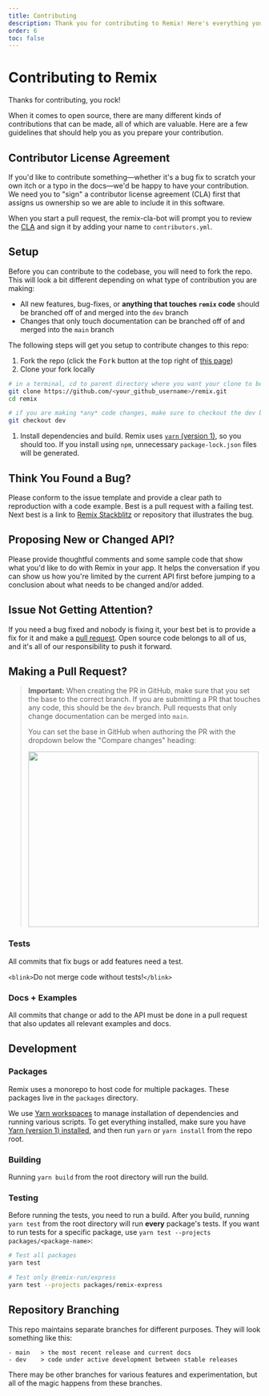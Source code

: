 ```yaml
---
title: Contributing
description: Thank you for contributing to Remix! Here's everything you need to know before you open a pull request.
order: 6
toc: false
---
```


# Contributing to Remix

Thanks for contributing, you rock!

When it comes to open source, there are many different kinds of contributions that can be made, all of which are valuable. Here are a few guidelines that should help you as you prepare your contribution.

## Contributor License Agreement

If you'd like to contribute something—whether it's a bug fix to scratch your own itch or a typo in the docs—we'd be happy to have your contribution. We need you to "sign" a contributor license agreement (CLA) first that assigns us ownership so we are able to include it in this software.

When you start a pull request, the remix-cla-bot will prompt you to review the [CLA](https://github.com/remix-run/remix/blob/main/docs/contributing.md) and sign it by adding your name to `contributors.yml`.

## Setup

Before you can contribute to the codebase, you will need to fork the repo. This will look a bit different depending on what type of contribution you are making:

- All new features, bug-fixes, or **anything that touches `remix` code** should be branched off of and merged into the `dev` branch
- Changes that only touch documentation can be branched off of and merged into the `main` branch

The following steps will get you setup to contribute changes to this repo:

1. Fork the repo (click the <kbd>Fork</kbd> button at the top right of [this page](https://github.com/remix-run/remix))
2. Clone your fork locally

```bash
# in a terminal, cd to parent directory where you want your clone to be, then
git clone https://github.com/<your_github_username>/remix.git
cd remix

# if you are making *any* code changes, make sure to checkout the dev branch
git checkout dev
```

1. Install dependencies and build. Remix uses [`yarn` (version 1)](https://classic.yarnpkg.com/lang/en/docs/install), so you should too. If you install using `npm`, unnecessary `package-lock.json` files will be generated.

## Think You Found a Bug?

Please conform to the issue template and provide a clear path to reproduction with a code example. Best is a pull request with a failing test. Next best is a link to [Remix Stackblitz](https://remix.new/) or repository that illustrates the bug.

## Proposing New or Changed API?

Please provide thoughtful comments and some sample code that show what you'd like to do with Remix in your app. It helps the conversation if you can show us how you're limited by the current API first before jumping to a conclusion about what needs to be changed and/or added.

## Issue Not Getting Attention?

If you need a bug fixed and nobody is fixing it, your best bet is to provide a fix for it and make a [pull request](https://help.github.com/en/github/collaborating-with-issues-and-pull-requests/creating-a-pull-request). Open source code belongs to all of us, and it's all of our responsibility to push it forward.

## Making a Pull Request?

> **Important:** When creating the PR in GitHub, make sure that you set the base to the correct branch. If you are submitting a PR that touches any code, this should be the `dev` branch. Pull requests that only change documentation can be merged into `main`.
>
> You can set the base in GitHub when authoring the PR with the dropdown below the "Compare changes" heading:
>
> <img src="https://raw.githubusercontent.com/remix-run/react-router/main/static/base-branch.png" alt="" width="460" height="350" />

### Tests

All commits that fix bugs or add features need a test.

`<blink>`Do not merge code without tests!`</blink>`

### Docs + Examples

All commits that change or add to the API must be done in a pull request that also updates all relevant examples and docs.

## Development

### Packages

Remix uses a monorepo to host code for multiple packages. These packages live in the `packages` directory.

We use [Yarn workspaces](https://classic.yarnpkg.com/en/docs/workspaces/) to manage installation of dependencies and running various scripts. To get everything installed, make sure you have [Yarn (version 1) installed](https://classic.yarnpkg.com/lang/en/docs/install), and then run `yarn` or `yarn install` from the repo root.

### Building

Running `yarn build` from the root directory will run the build.

### Testing

Before running the tests, you need to run a build. After you build, running `yarn test` from the root directory will run **every** package's tests. If you want to run tests for a specific package, use `yarn test --projects packages/<package-name>`:

```bash
# Test all packages
yarn test

# Test only @remix-run/express
yarn test --projects packages/remix-express
```

## Repository Branching

This repo maintains separate branches for different purposes. They will look something like this:

```
- main   > the most recent release and current docs
- dev    > code under active development between stable releases
```

There may be other branches for various features and experimentation, but all of the magic happens from these branches.
